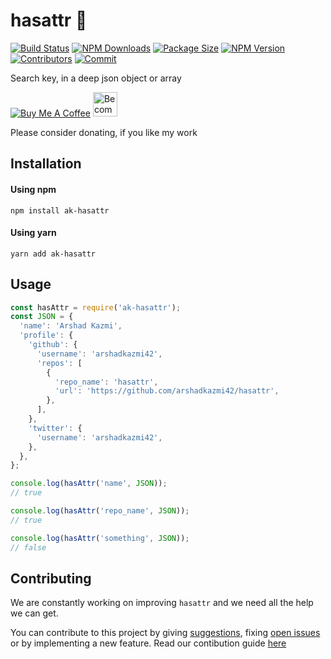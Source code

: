 # hasattr :mag_right:

[![Build Status](https://travis-ci.com/arshadkazmi42/hasattr.svg?branch=master)](https://travis-ci.com/arshadkazmi42/hasattr)
[![NPM Downloads](https://img.shields.io/npm/dt/ak-hasattr.svg)](https://www.npmjs.com/package/ak-hasattr)
[![Package Size](https://img.shields.io/bundlephobia/min/ak-hasattr.svg)](https://www.npmjs.com/package/ak-hasattr)
[![NPM Version](https://img.shields.io/npm/v/ak-hasattr.svg)](https://www.npmjs.com/package/ak-hasattr)
[![Contributors](https://img.shields.io/github/contributors/arshadkazmi42/hasattr.svg)](https://github.com/arshadkazmi42/hasattr/graphs/contributors)
[![Commit](https://img.shields.io/github/last-commit/arshadkazmi42/hasattr.svg)](https://github.com/arshadkazmi42/hasattr/commits/master)

Search key, in a deep json object or array

<a href="https://www.buymeacoffee.com/arshadkazmi42" target="_blank"><img src="https://www.buymeacoffee.com/assets/img/custom_images/orange_img.png" alt="Buy Me A Coffee" style="height: auto !important;width: auto !important;" ></a>
<a href="https://www.patreon.com/bePatron?u=15454240" target="_blank"><img src="https://c5.patreon.com/external/logo/become_a_patron_button.png" alt="Become a Patron!" height="39"></a>

Please consider donating, if you like my work


## Installation

#### Using npm 

```
npm install ak-hasattr
```

#### Using yarn

```
yarn add ak-hasattr
```

## Usage

```javascript
const hasAttr = require('ak-hasattr');
const JSON = {
  'name': 'Arshad Kazmi',
  'profile': {
    'github': {
      'username': 'arshadkazmi42',
      'repos': [
        {
          'repo_name': 'hasattr',
          'url': 'https://github.com/arshadkazmi42/hasattr',
        },
      ],
    },
    'twitter': {
      'username': 'arshadkazmi42',
    },
  },
};

console.log(hasAttr('name', JSON));
// true

console.log(hasAttr('repo_name', JSON));
// true

console.log(hasAttr('something', JSON));
// false

```

## Contributing

We are constantly working on improving `hasattr` and we need all the help we can get. 

You can contribute to this project by giving [suggestions](https://github.com/arshadkazmi42/hasattr/issues/new), fixing [open issues](https://github.com/arshadkazmi42/hasattr/issues) or by implementing a new feature. Read our contibution guide [here](https://github.com/arshadkazmi42/hasattr/CONTRIBUTING.md)
